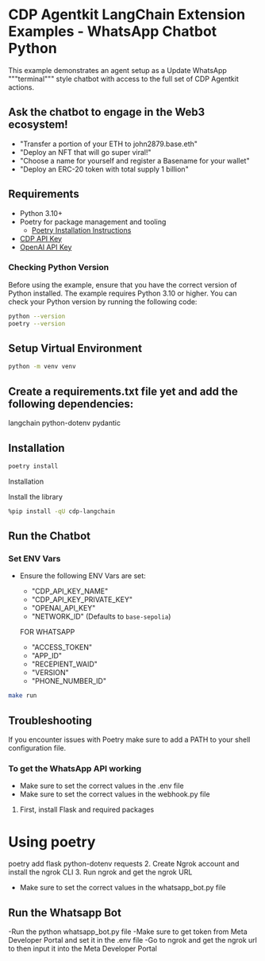 # CDP Agentkit LangChain Extension Examples - WhatsApp Chatbot Python

This example demonstrates an agent setup as a Update WhatsApp """terminal""" style chatbot with access to the full set of CDP Agentkit actions.

## Ask the chatbot to engage in the Web3 ecosystem!
- "Transfer a portion of your ETH to john2879.base.eth"
- "Deploy an NFT that will go super viral!"
- "Choose a name for yourself and register a Basename for your wallet"
- "Deploy an ERC-20 token with total supply 1 billion"

## Requirements
- Python 3.10+
- Poetry for package management and tooling
  - [Poetry Installation Instructions](https://python-poetry.org/docs/#installation)
- [CDP API Key](https://portal.cdp.coinbase.com/access/api)
- [OpenAI API Key](https://platform.openai.com/docs/quickstart#create-and-export-an-api-key)


### Checking Python Version
Before using the example, ensure that you have the correct version of Python installed. The example requires Python 3.10 or higher. You can check your Python version by running the following code:

```bash
python --version
poetry --version
```

## Setup Virtual Environment

```bash
python -m venv venv
```

## Create a requirements.txt file yet and add the following dependencies:
langchain
python-dotenv
pydantic

## Installation
```bash
poetry install
```
Installation

Install the library

```bash
%pip install -qU cdp-langchain
```



## Run the Chatbot

### Set ENV Vars
- Ensure the following ENV Vars are set:
  - "CDP_API_KEY_NAME"
  - "CDP_API_KEY_PRIVATE_KEY"
  - "OPENAI_API_KEY"
  - "NETWORK_ID" (Defaults to `base-sepolia`)
  
  FOR WHATSAPP 
  - "ACCESS_TOKEN"
  - "APP_ID"
  - "RECEPIENT_WAID"
  - "VERSION"
  - "PHONE_NUMBER_ID"




```bash
make run
```

## Troubleshooting
If you encounter issues with Poetry make sure to add a PATH to your shell configuration file. 

### To get the WhatsApp API working
- Make sure to set the correct values in the .env file
- Make sure to set the correct values in the webhook.py file
 1. First, install Flask and required packages
 # Using poetry
poetry add flask python-dotenv requests
2. Create Ngrok account and install the ngrok CLI 
3. Run ngrok and get the ngrok URL
- Make sure to set the correct values in the whatsapp_bot.py file

## Run the Whatsapp Bot
-Run the python whatsapp_bot.py file
-Make sure to get token from Meta Developer Portal and set it in the .env file 
-Go to ngrok and get the ngrok url to then input it into the Meta Developer Portal  